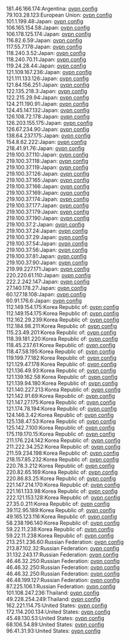 181.46.166.174:Argentina: [ovpn config](vpn/181_46_166_174.ovpn)  
79.103.28.123:European Union: [ovpn config](vpn/79_103_28_123.ovpn)  
101.1.199.48:Japan: [ovpn config](vpn/101_1_199_48.ovpn)  
106.165.154.58:Japan: [ovpn config](vpn/106_165_154_58.ovpn)  
106.178.125.174:Japan: [ovpn config](vpn/106_178_125_174.ovpn)  
116.82.6.59:Japan: [ovpn config](vpn/116_82_6_59.ovpn)  
117.55.7.178:Japan: [ovpn config](vpn/117_55_7_178.ovpn)  
118.240.3.52:Japan: [ovpn config](vpn/118_240_3_52.ovpn)  
118.240.70.11:Japan: [ovpn config](vpn/118_240_70_11.ovpn)  
119.24.28.44:Japan: [ovpn config](vpn/119_24_28_44.ovpn)  
121.109.167.236:Japan: [ovpn config](vpn/121_109_167_236.ovpn)  
121.111.133.126:Japan: [ovpn config](vpn/121_111_133_126.ovpn)  
121.84.156.251:Japan: [ovpn config](vpn/121_84_156_251.ovpn)  
122.135.218.3:Japan: [ovpn config](vpn/122_135_218_3.ovpn)  
122.215.29.94:Japan: [ovpn config](vpn/122_215_29_94.ovpn)  
124.211.190.91:Japan: [ovpn config](vpn/124_211_190_91.ovpn)  
124.45.147.132:Japan: [ovpn config](vpn/124_45_147_132.ovpn)  
126.108.72.178:Japan: [ovpn config](vpn/126_108_72_178.ovpn)  
126.203.155.175:Japan: [ovpn config](vpn/126_203_155_175.ovpn)  
126.67.234.90:Japan: [ovpn config](vpn/126_67_234_90.ovpn)  
138.64.237.175:Japan: [ovpn config](vpn/138_64_237_175.ovpn)  
154.8.62.222:Japan: [ovpn config](vpn/154_8_62_222.ovpn)  
218.41.91.76:Japan: [ovpn config](vpn/218_41_91_76.ovpn)  
219.100.37.110:Japan: [ovpn config](vpn/219_100_37_110.ovpn)  
219.100.37.118:Japan: [ovpn config](vpn/219_100_37_118.ovpn)  
219.100.37.119:Japan: [ovpn config](vpn/219_100_37_119.ovpn)  
219.100.37.126:Japan: [ovpn config](vpn/219_100_37_126.ovpn)  
219.100.37.165:Japan: [ovpn config](vpn/219_100_37_165.ovpn)  
219.100.37.166:Japan: [ovpn config](vpn/219_100_37_166.ovpn)  
219.100.37.169:Japan: [ovpn config](vpn/219_100_37_169.ovpn)  
219.100.37.174:Japan: [ovpn config](vpn/219_100_37_174.ovpn)  
219.100.37.177:Japan: [ovpn config](vpn/219_100_37_177.ovpn)  
219.100.37.179:Japan: [ovpn config](vpn/219_100_37_179.ovpn)  
219.100.37.190:Japan: [ovpn config](vpn/219_100_37_190.ovpn)  
219.100.37.2:Japan: [ovpn config](vpn/219_100_37_2.ovpn)  
219.100.37.24:Japan: [ovpn config](vpn/219_100_37_24.ovpn)  
219.100.37.29:Japan: [ovpn config](vpn/219_100_37_29.ovpn)  
219.100.37.54:Japan: [ovpn config](vpn/219_100_37_54.ovpn)  
219.100.37.56:Japan: [ovpn config](vpn/219_100_37_56.ovpn)  
219.100.37.81:Japan: [ovpn config](vpn/219_100_37_81.ovpn)  
219.100.37.90:Japan: [ovpn config](vpn/219_100_37_90.ovpn)  
219.99.227.171:Japan: [ovpn config](vpn/219_99_227_171.ovpn)  
220.220.61.110:Japan: [ovpn config](vpn/220_220_61_110.ovpn)  
222.2.242.147:Japan: [ovpn config](vpn/222_2_242_147.ovpn)  
27.140.178.27:Japan: [ovpn config](vpn/27_140_178_27.ovpn)  
60.127.18.108:Japan: [ovpn config](vpn/60_127_18_108.ovpn)  
60.91.176.6:Japan: [ovpn config](vpn/60_91_176_6.ovpn)  
112.149.154.175:Korea Republic of: [ovpn config](vpn/112_149_154_175.ovpn)  
112.149.154.175:Korea Republic of: [ovpn config](vpn/112_149_154_175.ovpn)  
112.162.29.239:Korea Republic of: [ovpn config](vpn/112_162_29_239.ovpn)  
112.184.98.211:Korea Republic of: [ovpn config](vpn/112_184_98_211.ovpn)  
115.23.49.201:Korea Republic of: [ovpn config](vpn/115_23_49_201.ovpn)  
118.39.181.220:Korea Republic of: [ovpn config](vpn/118_39_181_220.ovpn)  
118.45.237.61:Korea Republic of: [ovpn config](vpn/118_45_237_61.ovpn)  
118.47.58.195:Korea Republic of: [ovpn config](vpn/118_47_58_195.ovpn)  
119.199.77.182:Korea Republic of: [ovpn config](vpn/119_199_77_182.ovpn)  
121.129.47.178:Korea Republic of: [ovpn config](vpn/121_129_47_178.ovpn)  
121.136.49.93:Korea Republic of: [ovpn config](vpn/121_136_49_93.ovpn)  
121.139.162.58:Korea Republic of: [ovpn config](vpn/121_139_162_58.ovpn)  
121.139.94.180:Korea Republic of: [ovpn config](vpn/121_139_94_180.ovpn)  
121.140.227.213:Korea Republic of: [ovpn config](vpn/121_140_227_213.ovpn)  
121.142.91.69:Korea Republic of: [ovpn config](vpn/121_142_91_69.ovpn)  
121.147.27.175:Korea Republic of: [ovpn config](vpn/121_147_27_175.ovpn)  
121.174.78.194:Korea Republic of: [ovpn config](vpn/121_174_78_194.ovpn)  
124.146.3.42:Korea Republic of: [ovpn config](vpn/124_146_3_42.ovpn)  
125.138.47.53:Korea Republic of: [ovpn config](vpn/125_138_47_53.ovpn)  
125.142.7.100:Korea Republic of: [ovpn config](vpn/125_142_7_100.ovpn)  
175.119.170.15:Korea Republic of: [ovpn config](vpn/175_119_170_15.ovpn)  
211.176.224.142:Korea Republic of: [ovpn config](vpn/211_176_224_142.ovpn)  
211.222.34.252:Korea Republic of: [ovpn config](vpn/211_222_34_252.ovpn)  
211.59.234.198:Korea Republic of: [ovpn config](vpn/211_59_234_198.ovpn)  
218.157.85.232:Korea Republic of: [ovpn config](vpn/218_157_85_232.ovpn)  
220.78.3.212:Korea Republic of: [ovpn config](vpn/220_78_3_212.ovpn)  
220.82.65.169:Korea Republic of: [ovpn config](vpn/220_82_65_169.ovpn)  
220.86.83.25:Korea Republic of: [ovpn config](vpn/220_86_83_25.ovpn)  
221.147.214.170:Korea Republic of: [ovpn config](vpn/221_147_214_170.ovpn)  
221.161.133.98:Korea Republic of: [ovpn config](vpn/221_161_133_98.ovpn)  
222.121.153.128:Korea Republic of: [ovpn config](vpn/222_121_153_128.ovpn)  
27.35.0.211:Korea Republic of: [ovpn config](vpn/27_35_0_211.ovpn)  
39.112.95.189:Korea Republic of: [ovpn config](vpn/39_112_95_189.ovpn)  
49.165.123.116:Korea Republic of: [ovpn config](vpn/49_165_123_116.ovpn)  
58.238.196.140:Korea Republic of: [ovpn config](vpn/58_238_196_140.ovpn)  
59.22.11.238:Korea Republic of: [ovpn config](vpn/59_22_11_238.ovpn)  
59.22.11.238:Korea Republic of: [ovpn config](vpn/59_22_11_238.ovpn)  
213.251.236.60:Russian Federation: [ovpn config](vpn/213_251_236_60.ovpn)  
213.87.102.32:Russian Federation: [ovpn config](vpn/213_87_102_32.ovpn)  
31.132.243.17:Russian Federation: [ovpn config](vpn/31_132_243_17.ovpn)  
46.46.32.250:Russian Federation: [ovpn config](vpn/46_46_32_250.ovpn)  
46.46.32.250:Russian Federation: [ovpn config](vpn/46_46_32_250.ovpn)  
46.46.32.250:Russian Federation: [ovpn config](vpn/46_46_32_250.ovpn)  
46.48.199.127:Russian Federation: [ovpn config](vpn/46_48_199_127.ovpn)  
87.225.106.1:Russian Federation: [ovpn config](vpn/87_225_106_1.ovpn)  
101.108.247.236:Thailand: [ovpn config](vpn/101_108_247_236.ovpn)  
49.228.254.249:Thailand: [ovpn config](vpn/49_228_254_249.ovpn)  
162.221.114.75:United States: [ovpn config](vpn/162_221_114_75.ovpn)  
172.114.200.134:United States: [ovpn config](vpn/172_114_200_134.ovpn)  
45.48.130.53:United States: [ovpn config](vpn/45_48_130_53.ovpn)  
68.106.54.89:United States: [ovpn config](vpn/68_106_54_89.ovpn)  
96.41.31.93:United States: [ovpn config](vpn/96_41_31_93.ovpn)  
